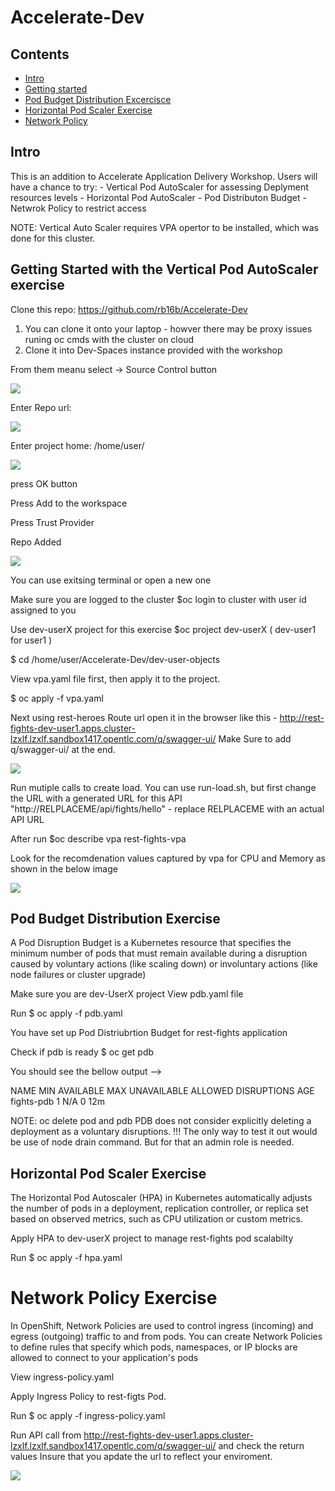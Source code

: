 # Accelerate-Dev

## Contents

- [Intro](#intro)
- [Getting started](#getting-started)
- [Pod Budget Distribution Excercisce](#components-and-architecture)
- [Horizontal Pod Scaler Exercise](#features-and-known-limitations)
- [Network Policy](#related-links)

## Intro

This is an addition to Accelerate Application Delivery Workshop.
Users will have a chance to try: 
    - Vertical Pod AutoScaler for assessing Deplyment resources levels
    - Horizontal Pod AutoScaler 
    - Pod Distributon Budget
    - Netwrok Policy to restrict access

NOTE: Vertical Auto Scaler requires VPA opertor to be installed, which was done for this cluster.


## Getting Started with the Vertical Pod AutoScaler exercise

Clone this repo: https://github.com/rb16b/Accelerate-Dev

1. You can clone it onto your laptop - howver there may be proxy issues runing oc cmds with the cluster on cloud
2. Clone it into Dev-Spaces instance provided with the workshop

From them meanu select -> Source Control button

![](images/clone-repor.png)

Enter Repo url:

![](images/repo-url-enter.png)

Enter project home: /home/user/

![](images/project-home-for-extra.png)

press OK button

Press Add to the workspace

Press Trust Provider

Repo Added

![](images/rep-ready.png)

You can use exitsing terminal or open a new one 

Make sure you are logged to the cluster 
$oc login to cluster with user id assigned to you

Use dev-userX project for this exercise
$oc project dev-userX ( dev-user1 for user1 )

$ cd /home/user/Accelerate-Dev/dev-user-objects

View vpa.yaml file first, then apply it to the project.

$ oc apply -f vpa.yaml 

Next using rest-heroes Route url open it in the browser like this - http://rest-fights-dev-user1.apps.cluster-lzxlf.lzxlf.sandbox1417.opentlc.com/q/swagger-ui/
Make Sure to add q/swagger-ui/ at the end.

![](images/rest-fightsAPI.png)

Run mutiple calls to create load. 
You can use run-load.sh, but first change the URL with a generated URL for this API
"http://RELPLACEME/api/fights/hello" - replace RELPLACEME with an actual API URL

After run $oc describe vpa rest-fights-vpa

Look for the recomdenation values captured by vpa for CPU and Memory as shown in the below image


![](images/vpa-image.png)



## Pod Budget Distribution Exercise

A Pod Disruption Budget is a Kubernetes resource that specifies the minimum number of pods that must remain available during a disruption caused by voluntary actions (like scaling down) or involuntary actions (like node failures or cluster upgrade)

Make sure you are dev-UserX project
View pdb.yaml file

Run $ oc apply -f pdb.yaml

You have set up Pod Distriubrtion Budget for rest-fights application 

Check if pdb is ready
$ oc get pdb

You should see the bellow output -->

NAME         MIN AVAILABLE   MAX UNAVAILABLE   ALLOWED DISRUPTIONS   AGE
fights-pdb   1               N/A               0                     12m

NOTE: oc delete pod and pdb 
PDB does not consider explicitly deleting a deployment as a voluntary disruptions. !!!
The only way to test it out would be use of node drain command. But for that an admin role is needed.



## Horizontal Pod Scaler Exercise

The Horizontal Pod Autoscaler (HPA) in Kubernetes automatically adjusts the number of pods in a deployment, replication controller, or replica set based on observed metrics, such as CPU utilization or custom metrics.

Apply HPA to dev-userX project to manage rest-fights pod scalabilty

Run $ oc apply -f hpa.yaml 


# Network Policy Exercise


In OpenShift, Network Policies are used to control ingress (incoming) and egress (outgoing) traffic to and from pods. You can create Network Policies to define rules that specify which pods, namespaces, or IP blocks are allowed to connect to your application's pods

View ingress-policy.yaml

Apply Ingress Policy to rest-figts Pod.
 
Run $ oc apply -f ingress-policy.yaml

Run API call from http://rest-fights-dev-user1.apps.cluster-lzxlf.lzxlf.sandbox1417.opentlc.com/q/swagger-ui/ and check the return values
Insure that you apdate the url to reflect your enviroment.
 
![](images/rest-fightsAPI.png)
